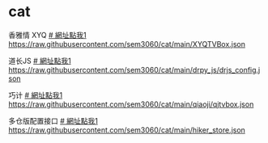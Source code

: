 # cat

香雅情 XYQ  [# 網址點我1](https://raw.githubusercontent.com/sem3060/cat/main/XYQTVBox.json)
https://raw.githubusercontent.com/sem3060/cat/main/XYQTVBox.json

道长JS [# 網址點我1](https://raw.githubusercontent.com/sem3060/cat/main/drpy_js/drjs_config.json)
https://raw.githubusercontent.com/sem3060/cat/main/drpy_js/drjs_config.json

巧计 [# 網址點我1](https://raw.githubusercontent.com/sem3060/cat/main/qiaoji/qjtvbox.json)
https://raw.githubusercontent.com/sem3060/cat/main/qiaoji/qjtvbox.json

多仓版配置接口 [# 網址點我1](https://raw.githubusercontent.com/sem3060/cat/main/hiker_store.json)
https://raw.githubusercontent.com/sem3060/cat/main/hiker_store.json
